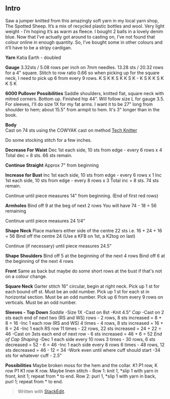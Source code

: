 
## Intro
Saw a jumper knitted from this amazingly soft yarn in my local yarn shop, The Spotted Sheep. It’s a mix of recycled plastic bottles and wool. Very light weight - I’m hoping it’s as warm as fleece. I bought 2 balls in a lovely denim blue. Now that I’ve actually got around to casting on, I’ve not found that colour online in enough quantity. So, I’ve bought some in other colours and it’ll have to be a stripy cardigan.

**Yarn**
Katia Earth - doubled

**Gauge**
3.32sts / 5.08 rows per inch on 7mm needles.    13.28 sts / 20.32 rows for a 4" square.  Stitch to row ratio 0.66 so when picking up for the square neck, I need to pick up 6 from every 9 rows.  K S K K S K K S K - K S K K S K K S K

**6000 Pullover Possibilities**
Saddle shoulders, knitted flat, square neck with mitred corners. Bottom up. Finished hip 44”. 
Will follow size L for gauge 3.5.  For sleeves, I'll do size 1X for my fat arms.  I want it to be 27" long from shoulder to hem;  about 15.5" from armpit to hem.  It's 3" longer than in the book.

**Body**  
Cast on 74 sts using the COWYAK cast on method  [Tech Knitter](http://techknitting.blogspot.com/2007/10/cowyak-waste-yarn-method-of-provisional.html)  

Do some stocking stitch for a few inches. 

**Decrease For Waist**
Dec 1st each side, 10 sts from edge - every 6 rows x 4
Total dec = 8 sts.  66 sts remain.

**Continue Straight**
Approx 7" from beginning

**Increase for Bust**
Inc 1st each side, 10 sts from edge - every 6 rows x 1
Inc 1st each side, 10 sts from edge - every 8 rows x 3
Total inc = 8 sts.  74 sts remain.

Continue until piece measures 14" from beginning.  (End of first red rows)

**Armholes**
Bind off 9 at the beg of next 2 rows
You will have 74 - 18 = 56 remaining

Continue until piece measures 24 1/4"

**Shape Neck**
Place markers either side of the centre 22 sts i.e. 16 + 24 + 16 = 56
Bind off the centre 24 (Use a KFB on 1st, a K2tog on last)

Continue (if necessary) until piece measures 24.5"

**Shape Shoulders**
Bind off 5 at the beginning of the next 4 rows
Bind off 6 at the beginning of the next 4 rows

**Front**
Same as back but maybe do some short rows at the bust if that's not on a colour change.

**Square Neck**
Garter stitch
16" circular, begin at right neck.
Pick up 1 st for each bound off st.  Must be an odd number.
Pick up 1 st for each st in horizontal section.  Must be an odd number.
Pick up 6 from every 9 rows on verticals.    Must be an odd number.

**Sleeves - Top Down**
*Saddle*
-Size 1X
-Cast on 8st
-Knit 4.5"
*Cap*
-Cast on 2 sts each end of next two (RS and WS) rows - 2 rows, 8 sts increased = 8 + 8 = 16
-Inc 1 each row (RS and WS) 4 times - 4 rows, 8 sts increased = 16 + 8 = 24
-Inc 1 each RS row 11 times - 22 rows, 22 sts increased = 24 + 22 = 46 
-Cast on 3sts each end of next row - 6 sts increased = 46 + 6 = 52
*End of Cap Shaping*
-Dec 1 each side every 10 rows 3 times - 30 rows, 6 sts decreased = 52 - 6 = 46
-Inc 1 each side every 8 rows 6 times - 48 rows, 12 sts decreased = 46 - 12 = 34
-Work even until where cuff should start
-34 sts for whatever cuff - 2.5"


**Possibilities**
Maybe broken moss for the hem and the collar. K1 P1 row, K row P1 K1 row K row.
Maybe linen stitch - 
Row 1: knit 1, *slip 1 with yarn in front, knit 1; repeat from * to end.
Row 2: purl 1, *slip 1 with yarn in back, purl 1; repeat from * to end.




> Written with [StackEdit](https://stackedit.io/).
<!--stackedit_data:
eyJoaXN0b3J5IjpbMTUzNjAwNjc0NCwtNzY5OTY0MDU0XX0=
-->
